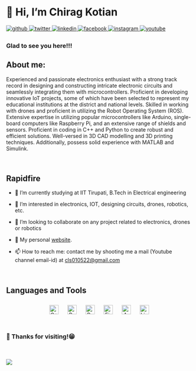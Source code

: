 # 👋 Hi, I’m Chirag Kotian  
  

<a href="https://github.com/ChiragKotian" target="_blank">
<img src=https://img.shields.io/badge/github-%2324292e.svg?&style=for-the-badge&logo=github&logoColor=white alt=github style="margin-bottom: 5px;" />
</a>
<a href="https://twitter.com/ChiragKotian03" target="_blank">
<img src=https://img.shields.io/badge/twitter-%2300acee.svg?&style=for-the-badge&logo=twitter&logoColor=white alt=twitter style="margin-bottom: 5px;" />
</a>
<a href="https://linkedin.com/in/chirag-kotian-b667521b7/" target="_blank">
<img src=https://img.shields.io/badge/linkedin-%231E77B5.svg?&style=for-the-badge&logo=linkedin&logoColor=white alt=linkedin style="margin-bottom: 5px;" />
</a>
<a href="https://www.facebook.com/chiraghkotian" target="_blank">
<img src=https://img.shields.io/badge/facebook-%232E87FB.svg?&style=for-the-badge&logo=facebook&logoColor=white alt=facebook style="margin-bottom: 5px;" />
</a>
<a href="https://instagram.com/chiraghkotian" target="_blank">
<img src=https://img.shields.io/badge/instagram-%23000000.svg?&style=for-the-badge&logo=instagram&logoColor=white alt=instagram style="margin-bottom: 5px;" />
</a>
<a href="https://www.youtube.com/user/https://www.youtube.com/@clschiraglovesscience2867" target="_blank">
<img src=https://img.shields.io/badge/youtube-%23EE4831.svg?&style=for-the-badge&logo=youtube&logoColor=white alt=youtube style="margin-bottom: 5px;" />
</a>  
  



### Glad to see you here!!!

## About me:
Experienced and passionate electronics enthusiast with a strong track record in designing and constructing intricate electronic circuits and seamlessly integrating them with microcontrollers. Proficient in developing innovative IoT projects, some of which have been selected to represent my educational institutions at the district and national levels. Skilled in working with drones and proficient in utilizing the Robot Operating System (ROS). Extensive expertise in utilizing popular microcontrollers like Arduino, single-board computers like Raspberry Pi, and an extensive range of shields and sensors. Proficient in coding in C++ and Python to create robust and efficient solutions. Well-versed in 3D CAD modelling and 3D printing techniques. Additionally, possess solid experience with MATLAB and Simulink.  
  

<br/>  


## Rapidfire  


- 🌱 I’m currently studying at IIT Tirupati, B.Tech in Electrical engineering  
  

- 👀 I’m interested in electronics, IOT, designing circuits, drones, robotics, etc.  
  

- 💞 I’m looking to collaborate on any project related to electronics, drones or robotics  
  

- 🔭 My personal [website](https://chiragkotian.github.io).  
  

- 📫 How to reach me: contact me by shooting me a mail (Youtube channel email-id) at cls010522@gmail.com  

<br/>  


## Languages and Tools  
<div align="center">  
<a href="https://www.cplusplus.com/" target="_blank"><img style="margin: 10px" src="https://profilinator.rishav.dev/skills-assets/cplusplus-original.svg" alt="C++" height="25" /></a>  
<a href="https://www.python.org/" target="_blank"><img style="margin: 10px" src="https://profilinator.rishav.dev/skills-assets/python-original.svg" alt="Python" height="25" /></a>  
<a href="https://www.raspberrypi.org/" target="_blank"><img style="margin: 10px" src="https://profilinator.rishav.dev/skills-assets/raspberrypi.png" alt="Raspberry Pi" height="25" /></a>  
<a href="https://firebase.google.com/" target="_blank"><img style="margin: 10px" src="https://profilinator.rishav.dev/skills-assets/firebase.png" alt="Firebase" height="25" /></a>  
<a href="https://www.arduino.cc/" target="_blank"><img style="margin: 10px" src="https://profilinator.rishav.dev/skills-assets/arduino.png" alt="Arduino" height="25" /></a>  
<a href="https://www.linux.org/" target="_blank"><img style="margin: 10px" src="https://profilinator.rishav.dev/skills-assets/linux-original.svg" alt="Linux" height="25" /></a>  
</div>  

<br/>  
 
 ###  🙏 Thanks for visiting!😁
  

<br/> 

<br/> 
<div align="left">
<img src="https://komarev.com/ghpvc/?username=ChiragKotian&&style=flat-square" align="center" />
</div>  
  
 

